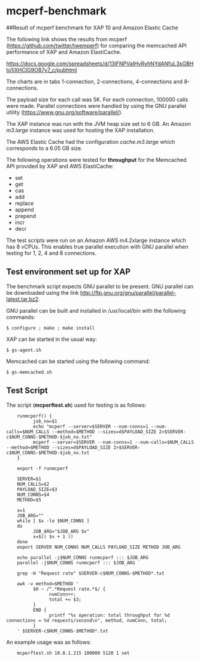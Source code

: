 # mcperf-benchmark
##Result of mcperf benchmark for XAP 10 and Amazon Elastic Cache

The following link shows the results from mcperf (https://github.com/twitter/twemperf) for comparing the memcached API performance of XAP and Amazon ElastiCache.

https://docs.google.com/spreadsheets/d/13lFNPVaIHyRyhNYdANfuL3sGBHto1iXHCIG9O87y7_c/pubhtml
 
The charts are in tabs 1-connection, 2-connections, 4-connections and 8-connections.

The payload size for each call was 5K. For each connection, 100000 calls were made. Parallel connections were handled by using the GNU parallel utility (https://www.gnu.org/software/parallel/).

The XAP instance was run with the JVM heap size set to 6 GB. An Amazon _m3.large_ instance was used for hosting the XAP installation.

The AWS Elastic Cache had the configuration _cache.m3.large_ which corresponds to a 6.05 GB size.

The following operations were tested for **throughput** for the Memcached API provided by XAP and AWS ElastiCache:

- set
- get
- cas
- add
- replace
- append
- prepend
- incr
- decr

The test scripts were run on an Amazon AWS m4.2xlarge instance which has 8 vCPUs. This enables true parallel execution with GNU parallel when testing for 1, 2, 4 and 8 connections.

## Test environment set up for XAP

The benchmark script expects GNU parallel to be present. GNU parallel can be downloaded using the link http://ftp.gnu.org/gnu/parallel/parallel-latest.tar.bz2.

GNU parallel can be built and installed in /usr/local/bin with the following commands:

    $ configure ; make ; make install

XAP can be started in the usual way:

    $ gs-agent.sh

Memcached can be started using the following command:

    $ gs-memcached.sh

## Test Script

The script (**mcperftest.sh**) used for testing is as follows:

        runmcperf() {
              job_no=$1
              echo "mcperf --server=$SERVER --num-conns=1 --num-calls=$NUM_CALLS --method=$METHOD --sizes=d$PAYLOAD_SIZE 2>$SERVER-c$NUM_CONNS-$METHOD-$job_no.txt"
              mcperf --server=$SERVER --num-conns=1 --num-calls=$NUM_CALLS --method=$METHOD --sizes=d$PAYLOAD_SIZE 2>$SERVER-c$NUM_CONNS-$METHOD-$job_no.txt
        }
        
        export -f runmcperf
         
        SERVER=$1
        NUM_CALLS=$2
        PAYLOAD_SIZE=$3
        NUM_CONNS=$4
        METHOD=$5
         
        x=1
        JOB_ARG=""
        while [ $x -le $NUM_CONNS ]
        do
              JOB_ARG="$JOB_ARG $x"
              x=$(( $x + 1 ))
        done
        export SERVER NUM_CONNS NUM_CALLS PAYLOAD_SIZE METHOD JOB_ARG
         
        echo parallel -j$NUM_CONNS runmcperf ::: $JOB_ARG
        parallel -j$NUM_CONNS runmcperf ::: $JOB_ARG
         
        grep -H "Request rate" $SERVER-c$NUM_CONNS-$METHOD*.txt
         
        awk -v method=$METHOD '
              $0 ~ /^.*Request rate.*$/ {
                    numConn++;
                    total += $3;
              }
              END {
                    printf "%s operation: total throughput for %d connections = %d requests/second\n", method, numConn, total;
              }
        ' $SERVER-c$NUM_CONNS-$METHOD*.txt
        
An example usage was as follows:

        mcperftest.sh 10.8.1.215 100000 5120 1 set


